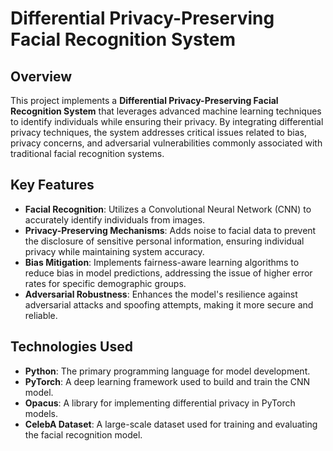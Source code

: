 # Differential Privacy-Preserving Facial Recognition System

## Overview

This project implements a **Differential Privacy-Preserving Facial Recognition System** that leverages advanced machine learning techniques to identify individuals while ensuring their privacy. By integrating differential privacy techniques, the system addresses critical issues related to bias, privacy concerns, and adversarial vulnerabilities commonly associated with traditional facial recognition systems.

## Key Features

- **Facial Recognition**: Utilizes a Convolutional Neural Network (CNN) to accurately identify individuals from images.
- **Privacy-Preserving Mechanisms**: Adds noise to facial data to prevent the disclosure of sensitive personal information, ensuring individual privacy while maintaining system accuracy.
- **Bias Mitigation**: Implements fairness-aware learning algorithms to reduce bias in model predictions, addressing the issue of higher error rates for specific demographic groups.
- **Adversarial Robustness**: Enhances the model's resilience against adversarial attacks and spoofing attempts, making it more secure and reliable.

## Technologies Used

- **Python**: The primary programming language for model development.
- **PyTorch**: A deep learning framework used to build and train the CNN model.
- **Opacus**: A library for implementing differential privacy in PyTorch models.
- **CelebA Dataset**: A large-scale dataset used for training and evaluating the facial recognition model.
